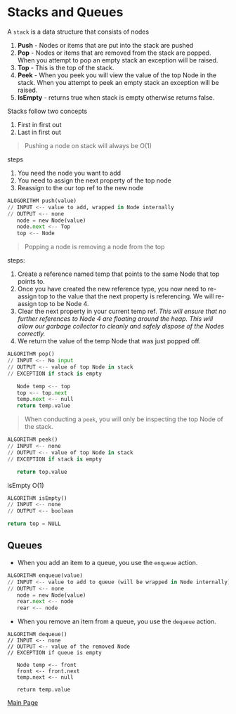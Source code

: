 # Stacks and Queues

A `stack` is a data structure that consists of nodes

1. **Push** - Nodes or items that are put into the stack are pushed
1. **Pop** - Nodes or items that are removed from the stack are popped. When you attempt to pop an empty stack an exception will be raised.
1. **Top** - This is the top of the stack.
1. **Peek** - When you peek you will view the value of the top Node in the stack. When you attempt to peek an empty stack an exception will be raised.
1. **IsEmpty** - returns true when stack is empty otherwise returns false.

Stacks follow two concepts
1. First in first out
2. Last in first out

> Pushing a node on stack will always be O(1)

steps

1. You need the node you want to add
2. You need to assign the next property of the top node
3. Reassign to the our top ref to the new node

```py
ALOGORITHM push(value)
// INPUT <-- value to add, wrapped in Node internally
// OUTPUT <-- none
   node = new Node(value)
   node.next <-- Top
   top <-- Node
```

> Popping a node is removing a node from the top

steps:

1. Create a reference named temp that points to the same Node that top points to.
2. Once you have created the new reference type, you now need to re-assign top to the value that the next property is referencing. We will re-assign top to be Node 4.
3. Clear the next property in your current temp ref. *This will ensure that no further references to Node 4 are floating around the heap. This will allow our garbage collector to cleanly and safely dispose of the Nodes correctly.*
4. We return the value of the temp Node that was just popped off.

```py
ALGORITHM pop()
// INPUT <-- No input
// OUTPUT <-- value of top Node in stack
// EXCEPTION if stack is empty

   Node temp <-- top
   top <-- top.next
   temp.next <-- null
   return temp.value
```

> When conducting a `peek`, you will only be inspecting the top Node of the stack.

```py
ALGORITHM peek()
// INPUT <-- none
// OUTPUT <-- value of top Node in stack
// EXCEPTION if stack is empty

   return top.value
```

isEmpty O(1)

```py
ALGORITHM isEmpty()
// INPUT <-- none
// OUTPUT <-- boolean

return top = NULL
```

## Queues

- When you add an item to a queue, you use the `enqueue` action.

```py
ALGORITHM enqueue(value)
// INPUT <-- value to add to queue (will be wrapped in Node internally)
// OUTPUT <-- none
   node = new Node(value)
   rear.next <-- node
   rear <-- node
```

- When you remove an item from a queue, you use the `dequeue` action.

```
ALGORITHM dequeue()
// INPUT <-- none
// OUTPUT <-- value of the removed Node
// EXCEPTION if queue is empty

   Node temp <-- front
   front <-- front.next
   temp.next <-- null

   return temp.value
```




[Main Page](https://will-ing.github.io/reading-notes)